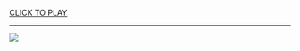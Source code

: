 
<a href="https://premium76.site?title=run_2_unblocked_games&ref=13M">CLICK TO PLAY</a></h3>
<hr>

<a href="https://premium76.site?title=run_2_unblocked_games&ref=13M"><img src="https://clearcache.store/games.png"></a>


